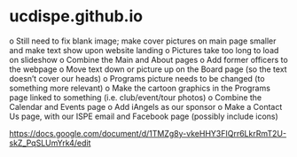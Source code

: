 # ucdispe.github.io


o Still need to fix blank image; make cover pictures on main page smaller and make text
show upon website landing
o Pictures take too long to load on slideshow
o Combine the Main and About pages
o Add former officers to the webpage
o Move text down or picture up on the Board page (so the text doesn’t cover our heads)
o Programs picture needs to be changed (to something more relevant)
o Make the cartoon graphics in the Programs page linked to something (i.e.
club/event/tour photos)
o Combine the Calendar and Events page
o Add iAngels as our sponsor
o Make a Contact Us page, with our ISPE email and Facebook page (possibly include
icons)



https://docs.google.com/document/d/1TMZg8y-vkeHHY3FIQrr6LkrRmT2U-skZ_PqSLUmYrk4/edit
